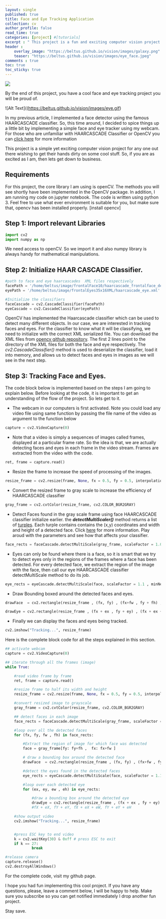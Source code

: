 ```yaml
---
layout: single
published: true
title: Face and Eye Tracking Application
collection: cv
author_profile: false
read_time: true
categories: [project] #[tutorials]
excerpt : " This project is a fun and exciting computer vision project for anyone out there wishing to have a taste of what computer vision is. Who know? Your journey might start here."
header :
    overlay_image: "https://beltus.github.io/vision/images/galaxy.png"
    teaser: "https://beltus.github.io/vision/images/eye_face.jpeg"
comments : true
toc: true
toc_sticky: true
---
```


![](https://beltus.github.io/vision/images/eye_face.jpeg)

By the end of this project, you have a cool face and eye tracking project you will be proud of.

![Alt Text]((https://beltus.github.io/vision/images/eye.gif)


In my previous article, I implemented a face detector using the famous HAARCASCADE classifier. So, this time around, I decided to spice things up a little bit by implementing a simple face and eye tracker using my webcam. For those who are unfamiliar with HAARCASCADE Classifier or OpenCV you can [click here](https://beltus.github.io/vision/project/face-detection/) for more information

This project is a simple yet exciting computer vision project for any one out there wishing to get their hands dirty on some cool stuff. So, if you are as excited as I am, then lets get down to business.

## Requirements
For this project, the core library I am using is openCV. The methods you will see shortly have been implemented in the OpenCV package. In addition, I am running my code on jupyter notebook. The code is written using python 3. Feel free to use what ever environment is suitable for you, but make sure that, opencv has been installed properly.
[install opencv]

## Step 1: Import relevant Libraries
```python
import cv2
import numpy as np
```
We need access to openCV. So we import it and also numpy library is always handy for mathematical manipulations.

## Step 2: Initialize HAAR CASCADE Classifier.
```python
#path to face and eye haarcascades  XML files respectively
facePath = '/home/beltus/image/frontalFace10/haarcascade_frontalface_default.xml';
eyePath = '/home/beltus/image/frontalEyes35x16XML/haarcascade_eye.xml'

#Initialize the classifiers
faceCascade = cv2.CascadeClassifier(facePath)
eyeCascade = cv2.CascadeClassifier(eyePath)
```
OpenCV has implemented the Haarcascade classifier which can be used to detect many different objects. In our case, we are interested in tracking faces and eyes. For the classifier to know what it will be classifying, we need to initialize with the correct XML serialized file. You can download the XML files from [opencv github repository](https://github.com/opencv/opencv/tree/master/data/haarcascades).
The first 2 lines point to the directory of the XML files for both the face and eye respectively.
The *cv2.CascadeClassifier()* method is used to deserialize the classifier, load it into memory, and allows us to detect faces and eyes in images as we will see in the next step.

## Step 3: Tracking Face and Eyes.
The code block below is implemented based on the steps I am going to explain below. Before looking at the code, it is important to get an understanding of the flow of the project. So lets get to it.

*  The webcam in our computers is first activated. Note you could load any video file using same function by passing the file name of the video as argument to the function below

```python
capture = cv2.VideoCapture(0)
```
*  Note that a video is simply a sequences of images called frames, displayed at a particular frame rate. So the idea is that, we are actually detecting faces and eyes in each frame in the video stream. Frames are extracted from the video with the code.

```python
ret, frame = capture.read()

```
* Resize the frame to increase the speed of processing of the images.

```python
resize_frame = cv2.resize(frame, None, fx = 0.5, fy = 0.5, interpolation = cv2.INTER_AREA)
```
* Convert the resized frame to gray scale to increase the efficiency of HAARCASCADE classifier

```python
gray_frame = cv2.cvtColor(resize_frame, cv2.COLOR_BGR2GRAY)
```
* Detect Faces found in the gray scale frame using face HAARCASCADE classifier initialize earlier. the ***detectMultiScaler()*** method returns a list of [turples](https://www.tutorialspoint.com/python/python_tuples.htm). Each turple contains contains the (x,y) coordinates and width and height of a detected face. Click [here](https://docs.opencv.org/2.4/modules/objdetect/doc/cascade_classification.html) for more information. Play aroud with the parameters and see how that affects your classifier.

```python
face_rects = faceCascade.detectMultiScale(gray_frame, scaleFactor = 1.05, minNeighbors = 5 , minSize = (30,30))
```
*  Eyes can only be found where there is a face, so it is smart that we try to detect eyes only in the regions of the frames where a face has been detected. For every detected face, we extract the region of the image with the face, then call our eye HAARCASCADE classifier detectMultiScale method to do its job.

```python
eye_rects = eyeCascade.detectMultiScale(face, scaleFactor = 1.1 , minNeighbors = 10 , minSize = (15,15))
```
*  Draw Bounding boxed around the detected faces and eyes.

```python
drawFace  = cv2.rectangle(resize_frame , (fx, fy) , (fx+fw , fy + fh) , (255, 0, 0), 2)

drawEye = cv2.rectangle(resize_frame , (fx + ex , fy + ey) , (fx + ex + ew , fy + ey + eh) , (0 , 255, 0) , 2)

```

* Finally we can display the faces and eyes being tracked.

```python
cv2.imshow("Tracking...", resize_frame)
```
Here is the complete block code for all the steps explained in this section.

```python
## activate webcam
capture = cv2.VideoCapture(0)

## iterate through all the frames (image)
while True:

    #read video frame by frame
    ret, frame = capture.read()

    #resize frame to half its width and height
    resize_frame = cv2.resize(frame, None, fx = 0.5, fy = 0.5, interpolation = cv2.INTER_AREA)

    #convert resized image to grayscale
    gray_frame = cv2.cvtColor(resize_frame, cv2.COLOR_BGR2GRAY)

    ## detect faces in each image
    face_rects = faceCascade.detectMultiScale(gray_frame, scaleFactor = 1.05, minNeighbors = 5 , minSize = (30,30))

    #loop over all the detected faces
    for (fx, fy, fw , fh) in face_rects:

        #Extract the region of image for which face was detected
        face = gray_frame[fy: fy+fh ,  fx: fx+fw ]

        # draw a bounding box around the detected face
        drawFace  = cv2.rectangle(resize_frame , (fx, fy) , (fx+fw , fy + fh) , (255, 0, 0), 2)

        #detect the eyes found in the detected faces
        eye_rects = eyeCascade.detectMultiScale(face, scaleFactor = 1.1 , minNeighbors = 10 , minSize = (15,15))

        #loop over each detected eye
        for (ex, ey, ew , eh) in eye_rects:

            #draw a bounding box around the detected eye
            drawEye = cv2.rectangle(resize_frame , (fx + ex , fy + ey) , (fx + ex + ew , fy + ey + eh) , (0 , 255, 0) , 2)
            #fX + eX, fY + eY, fX + eX + eW, fY + eY + eH

    #show output video
    cv2.imshow("Tracking...", resize_frame)


    #press ESC key to end video
    k = cv2.waitKey(30) & 0xff # press ESC to exit
    if k == 27:
            break

#release camera            
capture.release()
cv2.destroyAllWindows()
```


For the complete code, visit my github page.

I hope you had fun implementing this cool project. If you have any questions, please, leave a comment below, I will be happy to help. Make sure you subscribe so you can get notified immediately I drop another fun project.

Stay save.
